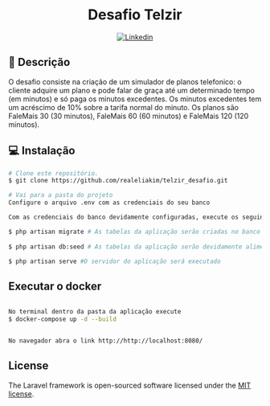 <h1 align="center">
  Desafio Telzir
</h1>


<p align="center">
  <a href="https://www.linkedin.com/in/realeliakim/">
    <img alt="Linkedin" src="https://img.shields.io/badge/-Eliakim%20Aquino-0e76a8?label=Linkedin&logo=linkedin&style=flat-square"/>
  </a>
</p>

## :page_facing_up: Descrição

O desafio consiste na criação de um simulador de planos telefonico: 
o cliente adquire um plano e pode falar de graça até um determinado tempo (em minutos) 
e só paga os minutos excedentes. Os minutos excedentes tem um acréscimo de 10% sobre a 
tarifa normal do minuto. Os planos são FaleMais 30 (30 minutos), FaleMais 60 (60 minutos) 
e FaleMais 120 (120 minutos).


## :computer: Instalação

```bash
# Clone este repositório.
$ git clone https://github.com/realeliakim/telzir_desafio.git

# Vai para a pasta do projeto
Configure o arquivo .env com as credenciais do seu banco

Com as credenciais do banco devidamente configuradas, execute os seguintes comandos:

$ php artisan migrate # As tabelas da aplicação serão criadas no banco de dados
 
$ php artisan db:seed # As tabelas da aplicação serão devidamente alimentadas

$ php artisan serve #O servidor do aplicação será executado

```

## Executar o docker

```bash

No terminal dentro da pasta da aplicação execute
$ docker-compose up -d --build


No navegador abra o link http://http://localhost:8080/

```


## License

The Laravel framework is open-sourced software licensed under the [MIT license](https://opensource.org/licenses/MIT).
